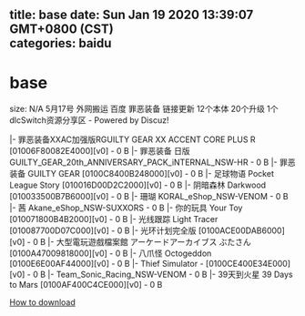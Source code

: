 
title: base
date: Sun Jan 19 2020 13:39:07 GMT+0800 (CST)    
categories: baidu
---

# base
size: N/A
 5月17号 外网搬运 百度 罪恶装备 链接更新 12个本体 20个升级 1个dlcSwitch资源分享区 - Powered by Discuz!
 
|- 罪恶装备XXAC加强版RGUILTY GEAR XX ACCENT CORE PLUS R [01006F80082E4000][v0] - 0 B
|- 罪恶装备 日版 GUILTY_GEAR_20th_ANNIVERSARY_PACK_iNTERNAL_NSW-HR - 0 B
|- 罪恶装备 GUILTY GEAR [0100C8400B248000][v0] - 0 B
|- 足球物语 Pocket League Story [010016D00D2C2000][v0] - 0 B
|- 阴暗森林 Darkwood [010033500B7B6000][v0] - 0 B
|- 珊瑚 KORAL_eShop_NSW-VENOM - 0 B
|- 茜 Akane_eShop_NSW-SUXXORS - 0 B
|- 你的玩具 Your Toy [010071800B4B2000][v0] - 0 B
|- 光线跟踪 Light Tracer [010087700D07C000][v0] - 0 B
|- 光环计划完全版 [0100ACE00DAB6000][v0] - 0 B
|- 大型電玩遊戲檔案館 アーケードアーカイブス ぶたさん [0100A47009818000][v0] - 0 B
|- 八爪怪 Octogeddon [0100E6E00AF44000][v0] - 0 B
|- Thief Simulator - [0100CE400E34E000][v0] - 0 B
|- Team_Sonic_Racing_NSW-VENOM - 0 B
|- 39天到火星 39 Days to Mars [0100AF400C4CE000][v0] - 0 B

[How to download](https://bpcam.bemobtrk.com/go/2ceec3aa-1ca2-46d6-b9ff-aaa5c184517c?jno=2058)